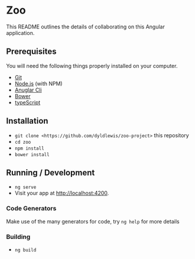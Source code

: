 # Zoo

This README outlines the details of collaborating on this Angular application.

## Prerequisites

You will need the following things properly installed on your computer.

* [Git](https://git-scm.com/)
* [Node.js](https://nodejs.org/) (with NPM)
* [Anuglar Cli](https://angularjs.org)
* [Bower](https://www.learnhowtoprogram.com/javascript/modern-js-apps/introducing-bower)
* [typeScript](https://www.learnhowtoprogram.com/javascript/angular-js/typescript-introduction-and-installation)

## Installation

* `git clone <https://github.com/dyldlewis/zoo-project>` this repository
* `cd zoo`
* `npm install`
* `bower install`

## Running / Development

* `ng serve`
* Visit your app at [http://localhost:4200](http://localhost:4200).

### Code Generators

Make use of the many generators for code, try `ng help` for more details

### Building

* `ng build`
